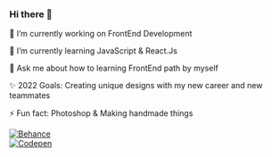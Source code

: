 ### Hi there 👋

 🔭 I’m currently working on FrontEnd Development
 
 🌱 I’m currently learning JavaScript & React.Js
 
 💬 Ask me about how to learning FrontEnd path by myself
 
 ✨ 2022 Goals: Creating unique designs with my new career and new teammates
 
 ⚡ Fun fact: Photoshop & Making handmade things


<div id="badges">
  <a href="https://www.behance.net/mervesenve1eac">
    <img src="https://img.shields.io/badge/Behance-0054F7?style=for-the-badge&logo=behance&logoColor=white" alt="Behance"/>
  </a>
 </div>



<div id="badges">
  <a href="https://codepen.io/mesenve">
    <img src="https://img.shields.io/badge/Codepen-000000?style=for-the-badge&logo=codepen&logoColor=white" alt="Codepen"/>
  </a>
 </div>





<!--
**mesenve/mesenve** is a ✨ _special_ ✨ repository because its `README.md` (this file) appears on your GitHub profile.

Here are some ideas to get you started:

- ...

- 👯 I’m looking to collaborate on ...
- 🤔 I’m looking for help with ...
- 
- 📫 How to reach me: ...
- 😄 Pronouns: ...
- ⚡ Fun fact: ...
-->
